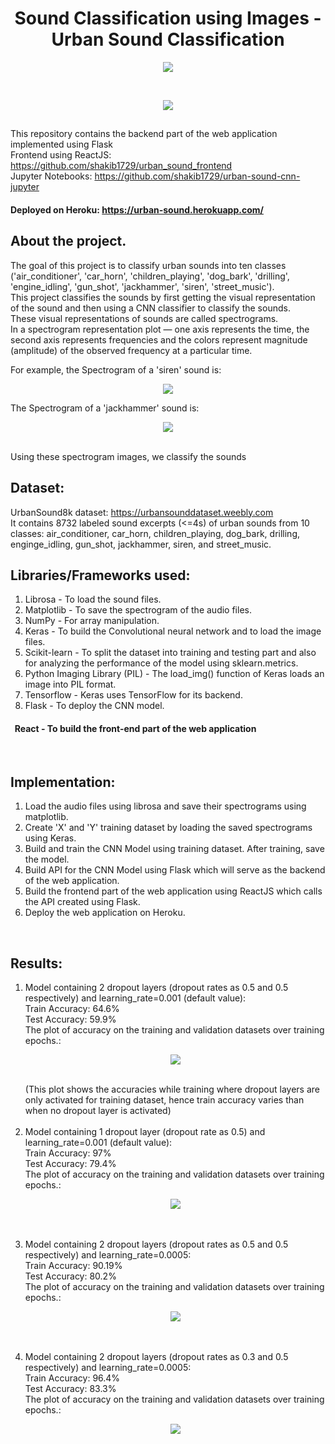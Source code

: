 <h1 align="center">Sound Classification using Images - Urban Sound Classification</h1>
<p align="center">
<img src="https://user-images.githubusercontent.com/39847281/78693980-a05fd600-7919-11ea-96d9-e12e2a12ba3d.JPG"></p>
<br/>
<p align="center">
<img src="https://user-images.githubusercontent.com/39847281/78693594-1879cc00-7919-11ea-81bc-0ce58aae8b19.JPG"></p>

## 
This repository contains the backend part of the web application implemented using Flask<br/>
Frontend using ReactJS: https://github.com/shakib1729/urban_sound_frontend<br/>
Jupyter Notebooks: https://github.com/shakib1729/urban-sound-cnn-jupyter<br/>
#### Deployed on Heroku: https://urban-sound.herokuapp.com/ <br/>

## About the project.
The goal of this project is to classify urban sounds into ten classes ('air_conditioner', 'car_horn', 'children_playing', 'dog_bark', 'drilling', 'engine_idling', 'gun_shot', 'jackhammer', 'siren', 'street_music'). <br/>
This project classifies the sounds by first getting the visual representation of the sound and then using a CNN classifier to classify the sounds.<br/>
These visual representations of sounds are called spectrograms. <br/>
In a spectrogram representation plot — one axis represents the time, the second axis represents frequencies and the colors represent magnitude (amplitude) of the observed frequency at a particular time.<br/>

For example, the Spectrogram of a 'siren' sound is: <br/>
<p align="center">
<img src="https://user-images.githubusercontent.com/39847281/86238925-04fa9c00-bbbc-11ea-87e0-7d2b0c26f2d3.png"></p>
The Spectrogram of a 'jackhammer' sound is: <br/>
<p align="center">
<img src="https://user-images.githubusercontent.com/39847281/86238994-1fcd1080-bbbc-11ea-928c-ad67a64aa3bc.png"></p> <br/>
Using these spectrogram images, we classify the sounds<br/>

## Dataset:
UrbanSound8k dataset: https://urbansounddataset.weebly.com <br/>
It contains 8732 labeled sound excerpts (<=4s) of urban sounds from 10 classes: air_conditioner, car_horn, children_playing, dog_bark, drilling, enginge_idling, gun_shot, jackhammer, siren, and street_music.<br/>

## Libraries/Frameworks used:
1) Librosa - To load the sound files.
2) Matplotlib - To save the spectrogram of the audio files.
3) NumPy - For array manipulation.
4) Keras - To build the Convolutional neural network and to load the image files.
5) Scikit-learn - To split the dataset into training and testing part and also for analyzing the performance of the model using sklearn.metrics.
6) Python Imaging Library (PIL) - The load_img() function of Keras loads an image into PIL format.
7) Tensorflow - Keras uses TensorFlow for its backend.
8) Flask - To deploy the CNN model.

#### &nbsp; React - To build the front-end part of the web application
<br/>


## Implementation:
1) Load the audio files using librosa and save their spectrograms using matplotlib.
2) Create 'X' and 'Y' training dataset by loading the saved spectrograms using Keras.
3) Build and train the CNN Model using training dataset. After training, save the model.
4) Build API for the CNN Model using Flask which will serve as the backend of the web application.
5) Build the frontend part of the web application using ReactJS which calls the API created using Flask.
6) Deploy the web application on Heroku.
<br/>

## Results:
1) Model containing 2 dropout layers (dropout rates as 0.5 and 0.5 respectively) and learning_rate=0.001 (default value):<br/>
    Train Accuracy: 64.6% <br/>
    Test Accuracy: 59.9% <br/>
    The plot of accuracy on the training and validation datasets over training epochs.:<br/>
    <p align="center">
    <img src="https://user-images.githubusercontent.com/39847281/86269265-23c25800-bbe7-11ea-9079-f4636a9dd959.JPG"></p> <br/>
    (This plot shows the accuracies while training where dropout layers are only activated for training dataset, hence train accuracy varies than when no dropout layer is activated) <br/><br/>
 2) Model containing 1 dropout layer (dropout rate as 0.5) and learning_rate=0.001 (default value):<br/>
    Train Accuracy: 97% <br/>
    Test Accuracy: 79.4% <br/>
    The plot of accuracy on the training and validation datasets over training epochs.:<br/>
    <p align="center">
     <img src="https://user-images.githubusercontent.com/39847281/86270193-76e8da80-bbe8-11ea-98c5-201046a0f4bb.JPG"></p> <br/> <br/>
 3) Model containing 2 dropout layers (dropout rates as 0.5 and 0.5 respectively) and learning_rate=0.0005:<br/>
    Train Accuracy: 90.19% <br/>
    Test Accuracy: 80.2% <br/>
    The plot of accuracy on the training and validation datasets over training epochs.:<br/>
    <p align="center">
     <img src="https://user-images.githubusercontent.com/39847281/86270663-39388180-bbe9-11ea-8a8e-ee4ee700f876.JPG"></p> <br/> <br/>
 4) Model containing 2 dropout layers (dropout rates as 0.3 and 0.5 respectively) and learning_rate=0.0005:<br/>
    Train Accuracy: 96.4% <br/>
    Test Accuracy: 83.3% <br/>
    The plot of accuracy on the training and validation datasets over training epochs.:<br/>
    <p align="center">
     <img src="https://user-images.githubusercontent.com/39847281/86270942-b2d06f80-bbe9-11ea-9206-cd047447a2f8.JPG"></p> <br/> <br/>
